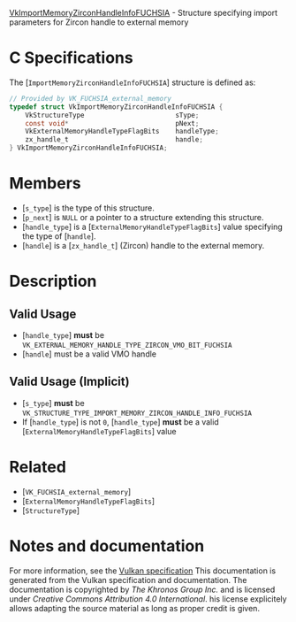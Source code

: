 [VkImportMemoryZirconHandleInfoFUCHSIA](https://www.khronos.org/registry/vulkan/specs/1.3-extensions/man/html/VkImportMemoryZirconHandleInfoFUCHSIA.html) - Structure specifying import parameters for Zircon handle to external memory

# C Specifications
The [`ImportMemoryZirconHandleInfoFUCHSIA`] structure is defined as:
```c
// Provided by VK_FUCHSIA_external_memory
typedef struct VkImportMemoryZirconHandleInfoFUCHSIA {
    VkStructureType                       sType;
    const void*                           pNext;
    VkExternalMemoryHandleTypeFlagBits    handleType;
    zx_handle_t                           handle;
} VkImportMemoryZirconHandleInfoFUCHSIA;
```

# Members
- [`s_type`] is the type of this structure.
- [`p_next`] is `NULL` or a pointer to a structure extending this structure.
- [`handle_type`] is a [`ExternalMemoryHandleTypeFlagBits`] value specifying the type of [`handle`].
- [`handle`] is a [`zx_handle_t`] (Zircon) handle to the external memory.

# Description
## Valid Usage
-  [`handle_type`] **must**  be `VK_EXTERNAL_MEMORY_HANDLE_TYPE_ZIRCON_VMO_BIT_FUCHSIA`
-  [`handle`] must be a valid VMO handle

## Valid Usage (Implicit)
-  [`s_type`] **must**  be `VK_STRUCTURE_TYPE_IMPORT_MEMORY_ZIRCON_HANDLE_INFO_FUCHSIA`
-    If [`handle_type`] is not `0`, [`handle_type`] **must**  be a valid [`ExternalMemoryHandleTypeFlagBits`] value

# Related
- [`VK_FUCHSIA_external_memory`]
- [`ExternalMemoryHandleTypeFlagBits`]
- [`StructureType`]

# Notes and documentation
For more information, see the [Vulkan specification](https://www.khronos.org/registry/vulkan/specs/1.3-extensions/html/vkspec.html)
This documentation is generated from the Vulkan specification and documentation.
The documentation is copyrighted by *The Khronos Group Inc.* and is licensed under *Creative Commons Attribution 4.0 International*.
his license explicitely allows adapting the source material as long as proper credit is given.
        